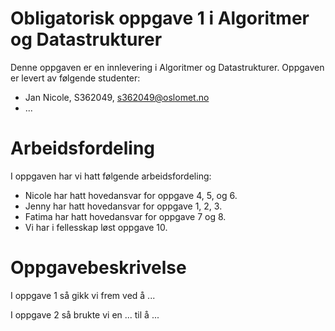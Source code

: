 # Obligatorisk oppgave 1 i Algoritmer og Datastrukturer

Denne oppgaven er en innlevering i Algoritmer og Datastrukturer. 
Oppgaven er levert av følgende studenter:
* Jan Nicole, S362049, s362049@oslomet.no
* ...

# Arbeidsfordeling

I oppgaven har vi hatt følgende arbeidsfordeling:
* Nicole har hatt hovedansvar for oppgave 4, 5, og 6. 
* Jenny har hatt hovedansvar for oppgave 1, 2, 3.
* Fatima har hatt hovedansvar for oppgave 7 og 8. 
* Vi har i fellesskap løst oppgave 10. 

# Oppgavebeskrivelse

I oppgave 1 så gikk vi frem ved å ...

I oppgave 2 så brukte vi en ... til å ...
